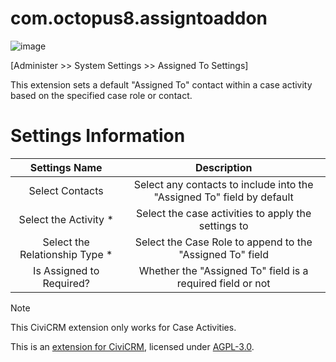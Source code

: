 # com.octopus8.assigntoaddon

![image](https://github.com/weihao-Tey/civicrm-requiredfields/assets/142696206/a6f337c5-902a-4b66-b606-ebcf3b082bbe)

[Administer >> System Settings >> Assigned To Settings]

This extension sets a default "Assigned To" contact within a case activity based on the specified case role or contact.

# Settings Information


 | Settings Name    | Description    |
 | :---: | :---: |
 | Select Contacts   | Select any contacts to include into the "Assigned To" field by default |
 | Select the Activity *| Select the case activities to apply the settings to |
 | Select the Relationship Type *| Select the Case Role to append to the "Assigned To" field |
 | Is Assigned to Required? | Whether the "Assigned To" field is a required field or not |

> [!NOTE]
> This CiviCRM extension only works for Case Activities.
> 
> This is an [extension for CiviCRM](https://docs.civicrm.org/sysadmin/en/latest/customize/extensions/), licensed under [AGPL-3.0](LICENSE.txt).
